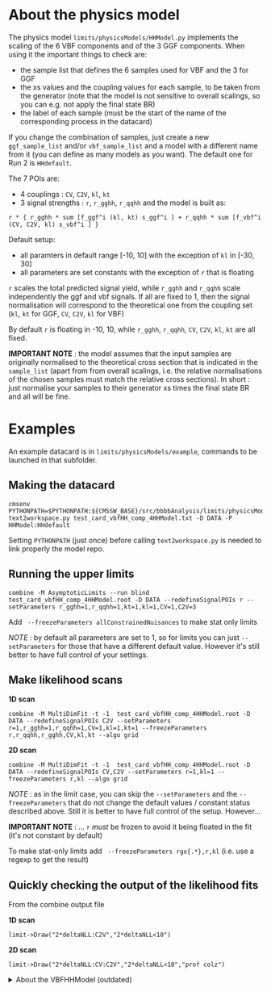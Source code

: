 # About the physics model
The physics model ``limits/physicsModels/HHModel.py`` implements the scaling of the 6 VBF components and of the 3 GGF components.
When using it the important things to check are:

* the sample list that defines the 6 samples used for VBF and the 3 for GGF
* the xs values and the coupling values for each sample, to be taken from the generator (note that the model is not sensitive to overall scalings, so you can e.g. not apply the final state BR)
* the label of each sample (must be the start of the name of the corresponding process in the datacard)

If you change the combination of samples, just create a new ``ggf_sample_list`` and/or ``vbf_sample_list`` and a model with a different name from it (you can define as many models as you want).
The default one for Run 2 is ``HHdefault``.

The 7 POIs are:
* 4 couplings : ``CV``, ``C2V``, ``kl``, ``kt``
* 3 signal strengths : ``r``, ``r_gghh``, ``r_qqhh``
and the model is built as:

```
r * { r_gghh * sum [f_ggf^i (kl, kt) s_ggf^i ] + r_qqhh * sum [f_vbf^i (CV, C2V, kl) s_vbf^i ] }
```

Default setup:
* all paramters in default range [-10, 10] with the exception of ``kl`` in [-30, 30]
* all parameters are set constants with the exception of ``r`` that is floating


``r`` scales the total predicted signal yield, while ``r_gghh`` and ``r_qqhh`` scale independently the ggf and vbf signals.
 If all are fixed to 1, then the signal normalisation will correspond to the theoretical one from the coupling set
 (``kl``, ``kt`` for GGF, ``CV``, ``C2V``, ``kl`` for VBF)


By default ``r`` is floating in -10, 10, while ``r_gghh``, ``r_qqhh``, ``CV``, ``C2V``, ``kl``, ``kt`` are all fixed.

**IMPORTANT NOTE** : the model assumes that the input samples are originally normalised to the theoretical cross section that is indicated in the ``sample_list``
(apart from from overall scalings, i.e. the relative normalisations of the chosen samples must match the relative cross sections).
In short : just normalise your samples to their generator xs times the final state BR and all will be fine.


# Examples

An example datacard is in ``limits/physicsModels/example``, commands to be launched in that subfolder.


## Making the datacard

```
cmsenv
PYTHONPATH=$PYTHONPATH:${CMSSW_BASE}/src/bbbbAnalysis/limits/physicsModels
text2workspace.py test_card_vbfHH_comp_4HHModel.txt -D DATA -P HHModel:HHdefault
```

Setting ``PYTHONPATH`` (just once) before calling ``text2workspace.py`` is needed to link properly the model repo.


## Running the upper limits

```
combine -M AsymptoticLimits --run blind test_card_vbfHH_comp_4HHModel.root -D DATA --redefineSignalPOIs r --setParameters r_gghh=1,r_qqhh=1,kt=1,kl=1,CV=1,C2V=3
```
Add `` --freezeParameters allConstrainedNuisances`` to make stat only limits

*NOTE* : by default all parameters are set to 1, so for limits you can just ``--setParameters`` for those that have a different default value.
However it's still better to have full control of your settings.


## Make likelihood scans

**1D scan**
```
combine -M MultiDimFit -t -1  test_card_vbfHH_comp_4HHModel.root -D DATA --redefineSignalPOIs C2V --setParameters r=1,r_gghh=1,r_qqhh=1,CV=1,kl=1,kt=1 --freezeParameters r,r_qqhh,r_gghh,CV,kl,kt --algo grid
```
**2D scan**
```
combine -M MultiDimFit -t -1  test_card_vbfHH_comp_4HHModel.root -D DATA --redefineSignalPOIs CV,C2V --setParameters r=1,kl=1 --freezeParameters r,kl --algo grid
```

*NOTE* : as in the limit case, you can skip the ``--setParameters`` and the ``--freezeParameters`` that do not change the default values / constant status described above. Still it is better to have full control of the setup. However...

**IMPORTANT NOTE** : ...  ``r`` *must* be frozen to avoid it being floated in the fit (it's not constant by default)

To make stat-only limits add `` --freezeParameters rgx{.*},r,kl`` (i.e. use a regexp to get the result)


## Quickly checking the output of the likelihood fits
From the combine output file

**1D scan**
```
limit->Draw("2*deltaNLL:C2V","2*deltaNLL<10")
```

**2D scan**
```
limit->Draw("2*deltaNLL:CV:C2V","2*deltaNLL<10","prof colz")
```



<details><summary>About the VBFHHModel (outdated)</summary>
<p>


# About the physics model
The physics model ``limits/physicsModels/VBFHHModel.py`` implements the scaling of the 6 VBF components.
When using it the important things to check are:

* the sample list that defines the 6 samples used
* the xs values and the coupling values for each sample
* the label of each sample (must be the start of the name of the corresponding process in the datacard)

If you change the combination of samples, just create a new sample_list and a model with a different name from it (you can define as many models as you want).
The default one for the 6 original samples available for the Run 2 is ``VBFHHdefault``.

The POIs are called ``CV``, ``C2V``, ``kl``, and ``r``.
``r`` scales the total predicted signal yield. If fixed to 1, then the signal normalisation will correspond to the theoretical one from ``CV``, ``C2V``, ``kl``.

By default ``r`` is floating in -10, 10, while ``CV``, ``C2V``, ``kl`` are all fixed.

**IMPORTANT NOTE** : the model assumes that the six input samples are originally normalised to the theoretical cross section that is indicated in the ``sample_list``.

# Examples

An example datacard is in ``limits/physicsModels/example``, commands to be launched in that subfolder.

## Making the datacard

```
cmsenv
PYTHONPATH=$PYTHONPATH:${CMSSW_BASE}/src/bbbbAnalysis/limits/physicsModels
text2workspace.py test_card_vbfHH_comp.txt -D DATA -P VBFHHModel:VBFHHdefault
```

Setting ``PYTHONPATH`` (just once) before calling ``text2workspace.py`` is needed to link properly the model repo.

## Running the upper limits

```
combine -M AsymptoticLimits --run blind test_card_vbfHH_comp.root -D DATA --redefineSignalPOIs r --setParameters kl=1,CV=1,C2V=3
```
Add `` --freezeParameters allConstrainedNuisances`` to make stat only limits


## Make likelihood scans

**1D scan**
```
combine -M MultiDimFit -t -1  test_card_vbfHH_comp.root -D DATA --redefineSignalPOIs C2V --setParameters r=1,CV=1,kl=1 --freezeParameters r,CV,kl --algo grid
```
**2D scan**
```
combine -M MultiDimFit -t -1  test_card_vbfHH_comp.root -D DATA --redefineSignalPOIs CV,C2V --setParameters r=1,kl=1 --freezeParameters r,kl --algo grid
```

**IMPORTANT NOTE** : the parameters that are not fit (and in particular ``r``) *must* be frozen to avoid them being floated in the fit.

To make stat-only limits add `` --freezeParameters rgx{.*},r,kl`` (i.e. use a regexp to get the result)


## Quickly checking the output of the likelihood fits
From the combine output file

**1D scan**
```
limit->Draw("2*deltaNLL:C2V","2*deltaNLL<10")
```

**2D scan**
```
limit->Draw("2*deltaNLL:CV:C2V","2*deltaNLL<10","prof colz")
```

</p>
</details>
